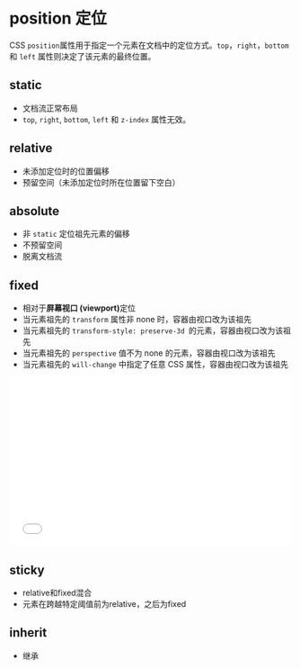 # position 定位

CSS `position`属性用于指定一个元素在文档中的定位方式。`top`，`right`，`bottom` 和 `left` 属性则决定了该元素的最终位置。


## static

- 文档流正常布局
- `top`, `right`, `bottom`, `left` 和 `z-index` 属性无效。

## relative

- 未添加定位时的位置偏移
- 预留空间（未添加定位时所在位置留下空白）

## absolute

- 非 `static` 定位祖先元素的偏移
- 不预留空间
- 脱离文档流

## fixed

- 相对于<b>屏幕视口 (viewport)</b>定位
- 当元素祖先的 `transform`  属性非 none 时，容器由视口改为该祖先
- 当元素祖先的 `transform-style: preserve-3d `的元素，容器由视口改为该祖先
- 当元素祖先的 `perspective` 值不为 none 的元素，容器由视口改为该祖先
- 当元素祖先的 `will-change` 中指定了任意 CSS 属性，容器由视口改为该祖先

<iframe width="100%" height="300" src="//jsfiddle.net/takkiTang/kargft7u/11/embedded/result,html,css/" allowfullscreen="allowfullscreen" allowpaymentrequest frameborder="0"></iframe>

## sticky

- relative和fixed混合
- 元素在跨越特定阈值前为relative，之后为fixed

## inherit

-  继承